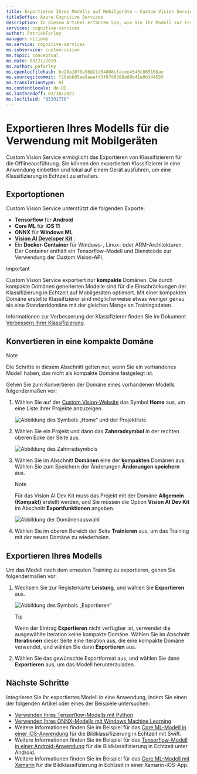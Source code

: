 ```yaml
---
title: Exportieren Ihres Modells auf Mobilgeräte – Custom Vision Service
titleSuffix: Azure Cognitive Services
description: In diesem Artikel erfahren Sie, wie Sie Ihr Modell zur Erstellung mobiler Anwendungen exportieren oder lokal für die Echtzeitklassifizierung ausführen können.
services: cognitive-services
author: PatrickFarley
manager: nitinme
ms.service: cognitive-services
ms.subservice: custom-vision
ms.topic: conceptual
ms.date: 03/21/2019
ms.author: pafarley
ms.openlocfilehash: be28a10f8a96d21d64d08cfacee4543c065168ae
ms.sourcegitcommit: f28ebb95ae9aaaff3f87d8388a09b41e0b3445b5
ms.translationtype: HT
ms.contentlocale: de-DE
ms.lasthandoff: 03/30/2021
ms.locfileid: "85391756"
---
```

# <a name="export-your-model-for-use-with-mobile-devices"></a>Exportieren Ihres Modells für die Verwendung mit Mobilgeräten

Custom Vision Service ermöglicht das Exportieren von Klassifizierern für die Offlineausführung. Sie können den exportierten Klassifizierer in eine Anwendung einbetten und lokal auf einem Gerät ausführen, um eine Klassifizierung in Echtzeit zu erhalten.

## <a name="export-options"></a>Exportoptionen

Custom Vision Service unterstützt die folgenden Exporte:

* __Tensorflow__ für __Android__
* __Core ML__ für __iOS 11__
* __ONNX__ für __Windows ML__
* __[Vision AI Developer Kit](https://azure.github.io/Vision-AI-DevKit-Pages/)__ .
* Ein __Docker-Container__ für Windows-, Linux- oder ARM-Architekturen. Der Container enthält ein Tensorflow-Modell und Dienstcode zur Verwendung der Custom Vision-API.

> [!IMPORTANT]
> Custom Vision Service exportiert nur __kompakte__ Domänen. Die durch kompakte Domänen generierten Modelle sind für die Einschränkungen der Klassifizierung in Echtzeit auf Mobilgeräten optimiert. Mit einer kompakten Domäne erstellte Klassifizierer sind möglicherweise etwas weniger genau als eine Standarddomäne mit der gleichen Menge an Trainingsdaten.
>
> Informationen zur Verbesserung der Klassifizierer finden Sie im Dokument [Verbessern Ihrer Klassifizierung](getting-started-improving-your-classifier.md).

## <a name="convert-to-a-compact-domain"></a>Konvertieren in eine kompakte Domäne

> [!NOTE]
> Die Schritte in diesem Abschnitt gelten nur, wenn Sie ein vorhandenes Modell haben, das nicht als kompakte Domäne festgelegt ist.

Gehen Sie zum Konvertieren der Domäne eines vorhandenen Modells folgendermaßen vor:

1. Wählen Sie auf der [Custom Vision-Website](https://customvision.ai) das Symbol __Home__ aus, um eine Liste Ihrer Projekte anzuzeigen.

    ![Abbildung des Symbols „Home“ und der Projektliste](./media/export-your-model/projects-list.png)

1. Wählen Sie ein Projekt und dann das __Zahnradsymbol__ in der rechten oberen Ecke der Seite aus.

    ![Abbildung des Zahnradsymbols](./media/export-your-model/gear-icon.png)

1. Wählen Sie im Abschnitt __Domänen__ eine der __kompakten__ Domänen aus. Wählen Sie zum Speichern der Änderungen __Änderungen speichern__ aus. 

    > [!NOTE]
    > Für das Vision AI Dev Kit muss das Projekt mit der Domäne __Allgemein (Kompakt)__ erstellt werden, und Sie müssen die Option **Vision AI Dev Kit** im Abschnitt **Exportfunktionen** angeben.

    ![Abbildung der Domänenauswahl](./media/export-your-model/domains.png)

1. Wählen Sie im oberen Bereich der Seite __Trainieren__ aus, um das Training mit der neuen Domäne zu wiederholen.

## <a name="export-your-model"></a>Exportieren Ihres Modells

Um das Modell nach dem erneuten Training zu exportieren, gehen Sie folgendermaßen vor:

1. Wechseln Sie zur Registerkarte **Leistung**, und wählen Sie __Exportieren__ aus. 

    ![Abbildung des Symbols „Exportieren“](./media/export-your-model/export.png)

    > [!TIP]
    > Wenn der Eintrag __Exportieren__ nicht verfügbar ist, verwendet die ausgewählte Iteration keine kompakte Domäne. Wählen Sie im Abschnitt __Iterationen__ dieser Seite eine Iteration aus, die eine kompakte Domäne verwendet, und wählen Sie dann __Exportieren__ aus.

1. Wählen Sie das gewünschte Exportformat aus, und wählen Sie dann __Exportieren__ aus, um das Modell herunterzuladen.

## <a name="next-steps"></a>Nächste Schritte

Integrieren Sie Ihr exportiertes Modell in eine Anwendung, indem Sie einen der folgenden Artikel oder eines der Beispiele untersuchen:

* [Verwenden Ihres Tensorflow-Modells mit Python](export-model-python.md)
* [Verwenden Ihres ONNX-Modells mit Windows Machine Learning](custom-vision-onnx-windows-ml.md)
* Weitere Informationen finden Sie im Beispiel für das [Core ML-Modell in einer iOS-Anwendung](https://go.microsoft.com/fwlink/?linkid=857726) für die Bildklassifizierung in Echtzeit mit Swift.
* Weitere Informationen finden Sie im Beispiel für das [Tensorflow-Modell in einer Android-Anwendung](https://github.com/Azure-Samples/cognitive-services-android-customvision-sample) für die Bildklassifizierung in Echtzeit unter Android.
* Weitere Informationen finden Sie im Beispiel für das [Core ML-Modell mit Xamarin](https://github.com/xamarin/ios-samples/tree/master/ios11/CoreMLAzureModel) für die Bildklassifizierung in Echtzeit in einer Xamarin-iOS-App.
